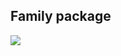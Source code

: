 ## Family package
![](https://www.plantuml.com/plantuml/png/TPAxRZ8n48NxVOeHvI-1_hHKB0IaBR92sIhbu9sm5huWNnGb4UyU6rkE4OG2upa-tyonMLc7ndafcZEo4nu9TYYv-Fnk09X0Q_CUOW5WnurrWpSA9S4I1cUuEbwLWPXMuqDfAv6Bgd8fx3qQKYwp-pjZfjtKzfDMr7jv8BE4j4Oa5EPcucBy4_b6Q4AbKuwEqHa-htGcnntNgXPgv1hLgMLC-pBhyC7VtRhRtCAxTTl3mw33TjycP-kTDlmBtHGQvXp5aVGf7GZwCxgGFdvVQGMtjGuFWjk9netsnb9HMeOZISvIEK_RgH0FHSnU4cRWFGhqV5umXLuQl50SUPZuERhpdsFsj5Zqi-ZCF_FB_fxu5wLGlxvE0rbFvV_HKLzoiKNYhL3lGgzP8eGrtl1TktfQg3QFCbwQ5QdHI_43)
